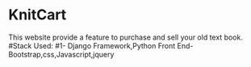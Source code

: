 # KnitCart
This website provide a feature to purchase and sell your old text book.
#Stack Used:
#1- Django Framework,Python
Front End-Bootstrap,css,Javascript,jquery


